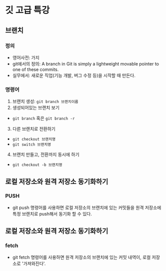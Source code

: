 # 깃 고급 특강

## 브랜치

### 정의
- 영어사전: 가지
- git에서의 정의: A branch in Git is simply a lightweight movable pointer to one of these commits.
- 실무에서: 새로운 직업(기능 개발, 버그 수정 등)을 시작할 때 만든다.

### 명령어
1. 브랜치 생성: `git branch 브랜치이름`
2. 생성되어있는 브랜치 보기
  - `git branch` 혹은 `git branch -r`
3. 다른 브랜치로 전환하기
  - `git checkout 브랜치명`
  - `git switch 브랜치명`
4. 브랜치 만들고, 전환까지 동시에 하기
  - `git checkout -b 브랜치명`
  

## 로컬 저장소와 원격 저장소 동기화하기

### PUSH
- git push 명령어를 사용하면 로컬 저장소의 브랜치에 있는 커밋들을 원격 저장소에 특정 브랜치로 push해서 동기화 할 수 있다.



## 로컬 저장소와 원격 저장소 동기화하기

### fetch
- git fetch 명령어를 사용하면 원격 저장소의 브랜치에 있는 커밋 내역이, 로컬 저장소로 '가져와진다'.
